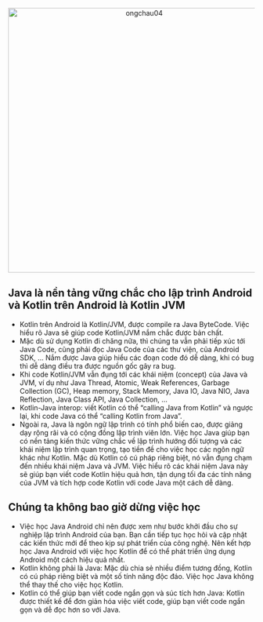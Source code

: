 
<p align="center">
  <img width="540" alt="ongchau04" src="https://github.com/hoc081098/hoc081098/assets/36917223/a907ecf5-8d5a-4199-b9b4-cbf90d181ee2">
</p>


## Java là nền tảng vững chắc cho lập trình Android và Kotlin trên Android là Kotlin JVM

- Kotlin trên Android là Kotlin/JVM, được compile ra Java ByteCode. Việc hiểu rõ Java sẽ giúp code Kotlin/JVM nắm chắc được bản chất.
-  Mặc dù sử dụng Kotlin đi chăng nữa, thì chúng ta vẫn phải tiếp xúc tới Java Code, cũng phải đọc Java Code của các thư viện, của Android SDK, … Nắm được Java giúp hiểu các đoạn code đó dễ dàng, khi có bug thì dễ dàng điều tra được nguồn gốc gây ra bug.
- Khi code Kotlin/JVM vẫn đụng tới các khái niệm (concept) của Java và JVM, ví dụ như Java Thread, Atomic, Weak References, Garbage Collection (GC), Heap memory, Stack Memory, Java IO, Java NIO, Java Reflection, Java Class API, Java Collection, …
- Kotlin-Java interop: viết Kotlin có thể “calling Java from Kotlin” và ngược lại, khi code Java có thể “calling Kotlin from Java”.
- Ngoài ra, Java là ngôn ngữ lập trình có tính phổ biến cao, được giảng dạy rộng rãi và có cộng đồng lập trình viên lớn. Việc học Java giúp bạn có nền tảng kiến thức vững chắc về lập trình hướng đối tượng và các khái niệm lập trình quan trọng, tạo tiền đề cho việc học các ngôn ngữ khác như Kotlin.
Mặc dù Kotlin có cú pháp riêng biệt, nó vẫn đụng chạm đến nhiều khái niệm Java và JVM. Việc hiểu rõ các khái niệm Java này sẽ giúp bạn viết code Kotlin hiệu quả hơn, tận dụng tối đa các tính năng của JVM và tích hợp code Kotlin với code Java một cách dễ dàng.

## Chúng ta không bao giờ dừng việc học

* Việc học Java Android chỉ nên được xem như bước khởi đầu cho sự nghiệp lập trình Android của bạn. Bạn cần tiếp tục học hỏi và cập nhật các kiến thức mới để theo kịp sự phát triển của công nghệ. Nên kết hợp học Java Android với việc học Kotlin để có thể phát triển ứng dụng Android một cách hiệu quả nhất.
* Kotlin không phải là Java: Mặc dù chia sẻ nhiều điểm tương đồng, Kotlin có cú pháp riêng biệt và một số tính năng độc đáo. Việc học Java không thể thay thế cho việc học Kotlin.
* Kotlin có thể giúp bạn viết code ngắn gọn và súc tích hơn Java: Kotlin được thiết kế để đơn giản hóa việc viết code, giúp bạn viết code ngắn gọn và dễ đọc hơn so với Java.
